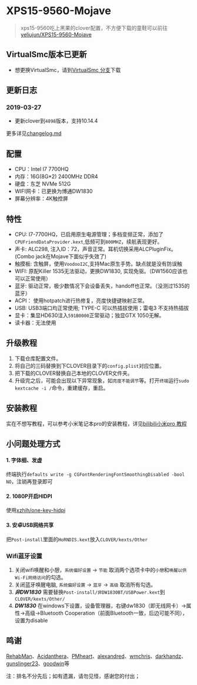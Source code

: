 # XPS15-9560-Mojave
> xps15-9560吃上黑果的clover配置，不方便下载的童鞋可以前往[yeliujun/XPS15-9560-Mojave](https://gitee.com/yeliujun/XPS15-9560-Mojave.git)

## VirtualSmc版本已更新
* 想更换VirtualSmc，请到[VirtualSmc 分支](https://github.com/jardenliu/XPS15-9560-Mojave/tree/VirtualSmc)下载

## 更新日志
### 2019-03-27
- 更新clover到`4898`版本，支持10.14.4

更多详见[changelog.md](https://github.com/jardenliu/XPS15-9560-Mojave/blob/master/changelog.md)

## 配置
- CPU：Intel I7 7700HQ
- 内存：16G(8G*2) 2400MHz DDR4
- 硬盘：东芝 NVMe 512G
- WIFI网卡：已更换为博通DW1830
- 屏幕分辨率：4K触控屏

## 特性
- CPU: I7-7700HQ，已启用原生电源管理；多档变频正常，添加了`CPUFriendDataProvider.kext`,低频可到`800MHZ`，续航表现更好。
- 声卡: ALC298, 注入ID：72，声音正常。耳机切换采用ALCPluginFix。(Combo jack在Mojave下面似乎失效了)
- 触摸板: 含触屏，使用`VoodooI2C`,支持Mac原生手势。缺点就是没有防误触
- WIFI: 原配Killer 1535无法驱动，更换DW1830, 实现免驱。（DW1560应该也可以正常使用）
- 蓝牙: 驱动正常，极少数情况下会设备丢失，handoff也正常。（没测过1535的蓝牙）
- ACPI： 使用hotpatch进行热修复，亮度快捷键映射正常。
- USB: USB3端口均正常使用; TYPE-C 可以热插拔使用；雷电3 不支持热插拔
- 显卡：集显HD630注入`591B0000`正常驱动；独显GTX 1050无解。
- 读卡器：无法使用

## 升级教程
1. 下载仓库配置文件。
2. 将自己的三码替换到下CLOVER目录下的`config.plist`对应位置。
3. 把下载的CLOVER替换自己本地的CLOVER文件夹。
4. 升级完之后，可能会出现以下异常现象，如`亮度不能调节`等。打开`终端`运行`sudo kextcache -i /`命令，重建缓存，重启。


## 安装教程
  实在不想写教程，可以参考小米笔记本pro的安装教程，详见[bilibili小米pro 教程](https://www.bilibili.com/video/av23052183)
  
## 小问题处理方式
#### 1. 字体细、发虚
  终端执行`defaults write -g CGFontRenderingFontSmoothingDisabled -bool NO`，注销再登录即可
#### 2. 1080P开启HIDPI
  使用[xzhih/one-key-hidpi](https://github.com/xzhih/one-key-hidpi)
#### 3. 安卓USB网络共享
  把`Post-install`里面的`HoRNDIS.kext`放入`CLOVER/kexts/Other`
  
### Wifi蓝牙设置
1. 关闭wifi唤醒和小憩，`系统偏好设置` -> `节能` 取消两个选项卡中的`小憩`和`唤醒以供Wi-Fi网络访问`的勾选。
2. 关闭蓝牙唤醒电脑, `系统偏好设置` -> `蓝牙` -> `高级` 取消所有勾选。
3. ***非DW1830*** 需要替换`Post-install/非DW1830BT/USBPower.kext`到`CLOVER/kexts/Other/`
4. ***DW1830*** 在windows下设置，设备管理器，右键dw1830（即无线网卡）->属性->高级->Bluetooth Cooperation（前面Bluetooth一致，后边可能不同），设置为disable


  
## 鸣谢
[RehabMan](https://github.com/RehabMan)、[Acidanthera](https://github.com/acidanthera)、[PMheart](https://github.com/PMheart)、[alexandred](https://github.com/alexandred)、[wmchris](https://github.com/wmchris)、[darkhandz](https://github.com/darkhandz)、[gunslinger23](https://github.com/gunslinger23)、[goodwin](https://github.com/goodwin)等

注：排名不分先后；如有遗漏，请勿见怪，感谢您的付出；


